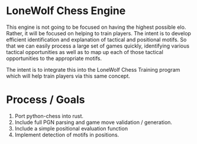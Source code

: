 # LoneWolf Chess Engine

This engine is not going to be focused on having the highest possible
elo. Rather, it will be focused on helping to train players. The intent is to
develop efficient identification and explanation of tactical and positional
motifs. So that we can easily process a large set of games quickly, identifying
various tactical opportunities as well as to map up each of those tactical
opportunities to the appropriate motifs.

The intent is to integrate this into the LoneWolf Chess Training program
which will help train players via this same concept.

# Process / Goals
1. Port python-chess into rust.
2. Include full PGN parsing and game move validation / generation.
3. Include a simple positional evaluation function
4. Implement detection of motifs in positions.

